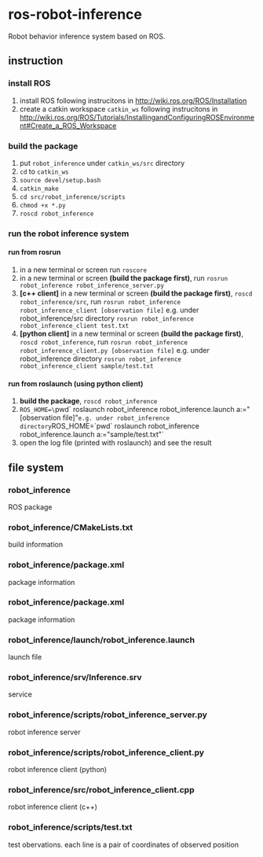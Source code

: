 # ros-robot-inference
Robot behavior inference system based on ROS.

## instruction

### install ROS
1. install ROS following instrucitons in http://wiki.ros.org/ROS/Installation
2. create a catkin workspace `catkin_ws` following instrucitons in http://wiki.ros.org/ROS/Tutorials/InstallingandConfiguringROSEnvironment#Create_a_ROS_Workspace

### build the package
1. put `robot_inference` under `catkin_ws/src` directory
2. `cd` to `catkin_ws`
3. `source devel/setup.bash`
4. `catkin_make`
5. `cd src/robot_inference/scripts`
6. `chmod +x *.py`
7. `roscd robot_inference`

### run the robot inference system

#### run from rosrun
1. in a new terminal or screen run `roscore`
2. in a new terminal or screen **(build the package first)**, run `rosrun robot_inference robot_inference_server.py`
3. **[c++ client]** in a new terminal or screen **(build the package first)**, `roscd robot_inference/src`, run `rosrun robot_inference robot_inference_client [observation file]` e.g. under robot_inference/src directory `rosrun robot_inference robot_inference_client test.txt`
3. **[python client]** in a new terminal or screen **(build the package first)**, `roscd robot_inference`, run `rosrun robot_inference robot_inference_client.py [observation file]` e.g. under robot_inference directory `rosrun robot_inference robot_inference_client sample/test.txt`

#### run from roslaunch (using python client)
1. **build the package**, `roscd robot_inference`
2. `ROS_HOME=\`pwd\` roslaunch robot_inference robot_inference.launch a:="[observation file]"` e.g. under robot_inference directory `ROS_HOME=\`pwd\` roslaunch robot_inference robot_inference.launch a:="sample/test.txt"`
3. open the log file (printed with roslaunch) and see the result

## file system

### robot_inference
ROS package

### robot_inference/CMakeLists.txt
build information

### robot_inference/package.xml
package information

### robot_inference/package.xml
package information

### robot_inference/launch/robot_inference.launch
launch file

### robot_inference/srv/Inference.srv
service

### robot_inference/scripts/robot_inference_server.py
robot inference server

### robot_inference/scripts/robot_inference_client.py
robot inference client (python)

### robot_inference/src/robot_inference_client.cpp
robot inference client (c++)

### robot_inference/scripts/test.txt
test obervations. each line is a pair of coordinates of observed position
